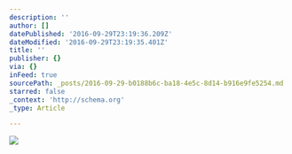 ```yaml
---
description: ''
author: []
datePublished: '2016-09-29T23:19:36.209Z'
dateModified: '2016-09-29T23:19:35.401Z'
title: ''
publisher: {}
via: {}
inFeed: true
sourcePath: _posts/2016-09-29-b0188b6c-ba18-4e5c-8d14-b916e9fe5254.md
starred: false
_context: 'http://schema.org'
_type: Article

---
```

![](https://the-grid-user-content.s3-us-west-2.amazonaws.com/09358a44-2d89-4af4-b4a4-28f169f28f80.jpg)